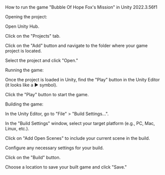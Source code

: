 How to run the game "Bubble Of Hope Fox's Mission" in Unity 2022.3.56f1

Opening the project:

  Open Unity Hub.

  Click on the "Projects" tab.

  Click on the "Add" button and navigate to the folder where your game project is located.

  Select the project and click "Open."

Running the game:

  Once the project is loaded in Unity, find the "Play" button in the Unity Editor (it looks like a ▶️ symbol).

  Click the "Play" button to start the game.

Building the game:

  In the Unity Editor, go to "File" > "Build Settings...".

  In the "Build Settings" window, select your target platform (e.g., PC, Mac, Linux, etc.).

  Click on "Add Open Scenes" to include your current scene in the build.

  Configure any necessary settings for your build.

  Click on the "Build" button.

  Choose a location to save your built game and click "Save."
